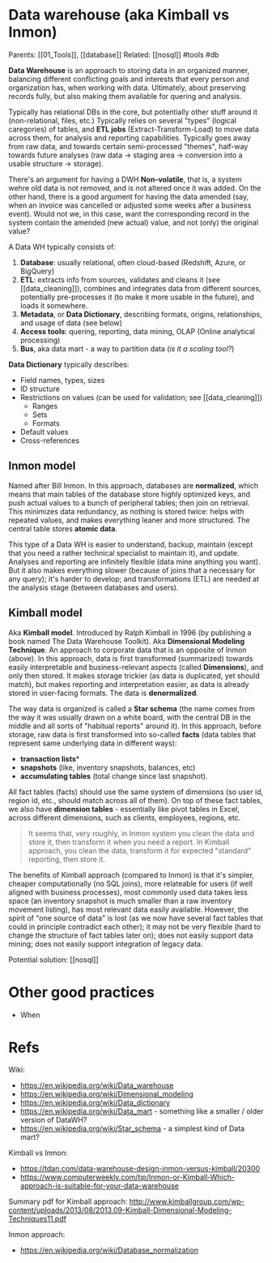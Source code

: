 # Data warehouse (aka Kimball vs Inmon)

Parents: [[01_Tools]], [[database]]
Related: [[nosql]]
#tools #db


**Data Warehouse** is an approach to storing data in an organized manner, balancing different conflicting goals and interests that every person and organization has, when working with data. Ultimately, about preserving records fully, but also making them available for quering and analysis.

Typically has relational DBs in the core, but potentially other stuff around it (non-relational, files, etc.) Typically relies on several "types" (logical caregories) of tables, and **ETL jobs** (Extract-Transform-Load) to move data across them, for analysis and reporting capabilities. Typically goes away from raw data, and towards certain semi-processed "themes", half-way towards future analyses (raw data → staging area → conversion into a usable structure → storage). 

There's an argument for having a DWH **Non-volatile**, that is, a system wehre old data is not removed, and is not altered once it was added. On the other hand, there is a good argument for having the data amended (say, when an invoice was cancelled or adjusted some weeks after a business event). Would not we, in this case, want the corresponding record in the system contain the amended (new actual) value, and not (only) the original value?

A Data WH typically consists of:
1. **Database**: usually relational, often cloud-based (Redshift, Azure, or BigQuery)
2. **ETL**: extracts info from sources, validates and cleans it (see [[data_cleaning]]), combines and integrates data from different sources, potentially pre-processes it (to make it more usable in the future), and loads it somewhere.
3. **Metadata**, or **Data Dictionary**, describing formats, origins, relationships, and usage of data (see below)
4. **Access tools**: quering, reporting, data mining, OLAP (Online analytical processing)
5. **Bus**, aka data mart - a way to partition data (_is it a scaling tool?_)

**Data Dictionary** typically describes:
* Field names, types, sizes
* ID structure
* Restrictions on values (can be used for validation; see [[data_cleaning]])
    * Ranges
    * Sets
    * Formats
* Default values
* Cross-references

## Inmon model

Named after Bill Inmon. In this approach, databases are **normalized**, which means that main tables of the database store highly optimized keys, and push actual values to a bunch of peripheral tables; then join on retrieval. This minimizes data redundancy, as nothing is stored twice: helps with repeated values, and makes everything leaner and more structured. The central table stores **atomic data**.

This type of a Data WH is easier to understand, backup, maintain (except that you need a rather technical specialist to maintain it), and update. Analyses and reporting are infinitely flexible (data mine anything you want). But it also makes everything slower (because of joins that a necessary for any query); it's harder to develop; and  transformations (ETL) are needed at the analysis stage (between databases and users).

## Kimball model

Aka **Kimball model**. Introduced by Ralph Kimball in 1996 (by publishing a book named The Data Warehouse Toolkit). Aka **Dimensional Modeling Technique**. An approach to corporate data that is an opposite of Inmon (above). In this approach, data is first transformed (summarized) towards easily interpretable and business-relevant aspects (called **Dimensions**), and only then stored. It makes storage trickier (as data is duplicated, yet should match), but makes reporting and interpretation easier, as data is already stored in user-facing formats. The data is **denormalized**.

The way data is organized is called a **Star schema** (the name comes from the way it was usually drawn on a white board, with the central DB in the middle and all sorts of "habitual reports" around it). In this approach, before storage, raw data is first transformed into so-called **facts** (data tables that represent same underlying data in different ways):
* **transaction lists***
* **snapshots** (like, inventory snapshots, balances, etc)
* **accumulating tables** (total change since last snapshot).

All fact tables (facts) should use the same system of dimensions (so user id, region id, etc., should match across all of them). On top of these fact tables, we also have **dimension tables** - essentially like pivot tables in Excel, across different dimensions, such as clients, employees, regions, etc.

> It seems that, very roughly, in Inmon system you clean the data and store it, then transform it when you need a report. In Kimball approach, you clean the data, transform it for expected "standard" reporting, then store it.

The benefits of Kimball approach (compared to Inmon) is that it's simpler, cheaper computationally (no SQL joins), more relateable for users (if well aligned with business processes), most commonly used data takes less space (an inventory snapshot is much smaller than a raw inventory movement listing), has most relevant data easily available. However, the spirit of "one source of data" is lost (as we now have several fact tables that could in principle contradict each other); it may not be very flexible (hard to change the structure of fact tables later on); does not easily support data mining; does not easily support integration of legacy data.

Potential solution: [[nosql]]

# Other good practices

* When 

# Refs

Wiki:
* https://en.wikipedia.org/wiki/Data_warehouse
* https://en.wikipedia.org/wiki/Dimensional_modeling
* https://en.wikipedia.org/wiki/Data_dictionary
* https://en.wikipedia.org/wiki/Data_mart - something like a smaller / older version of DataWH?
* https://en.wikipedia.org/wiki/Star_schema - a simplest kind of Data mart?

Kimball vs Inmon:
* https://tdan.com/data-warehouse-design-inmon-versus-kimball/20300
* https://www.computerweekly.com/tip/Inmon-or-Kimball-Which-approach-is-suitable-for-your-data-warehouse

Summary pdf for Kimball approach:
http://www.kimballgroup.com/wp-content/uploads/2013/08/2013.09-Kimball-Dimensional-Modeling-Techniques11.pdf

Inmon approach:
* https://en.wikipedia.org/wiki/Database_normalization